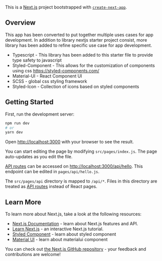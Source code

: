 This is a [Next.js](https://nextjs.org/) project bootstrapped with [`create-next-app`](https://github.com/vercel/next.js/tree/canary/packages/create-next-app).

## Overview

This app has been converted to put together multiple uses cases for app development. In addition to library nextjs 
starter project consist, more library has been added to refine specific use case for app development.

 - Typescript - This library has been added to this starter file to provide type safety to javascript
 - Styled-Component - This allows for the customization of components using css https://styled-components.com/
 - Material-UI -  React Component UI
 - SCSS - global css styling framework
 - Styled-Icon - Collection of icons based on styled components

## Getting Started

First, run the development server:

```bash
npm run dev
# or
yarn dev
```

Open [http://localhost:3000](http://localhost:3000) with your browser to see the result.

You can start editing the page by modifying `src/pages/index.js`. The page auto-updates as you edit the file.

[API routes](https://nextjs.org/docs/api-routes/introduction) can be accessed on [http://localhost:3000/api/hello](http://localhost:3000/api/hello). This endpoint can be edited in `pages/api/hello.js`.

The `src/pages/api` directory is mapped to `/api/*`. Files in this directory are treated as [API routes](https://nextjs.org/docs/api-routes/introduction) instead of React pages.

## Learn More

To learn more about Next.js, take a look at the following resources:

- [Next.js Documentation](https://nextjs.org/docs) - learn about Next.js features and API.
- [Learn Next.js](https://nextjs.org/learn) - an interactive Next.js tutorial.
- [Styled Component](https://styled-components.com/) - learn about styled component
- [Material UI](https://material-ui.com/) - learn about materialui component

You can check out [the Next.js GitHub repository](https://github.com/vercel/next.js/) - your feedback and contributions are welcome!

